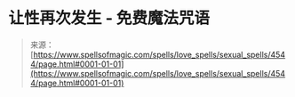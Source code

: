 <!--yml

category: 未分类

date: 2024-06-12 18:38:17

-->

# 让性再次发生 - 免费魔法咒语

> 来源：[https://www.spellsofmagic.com/spells/love_spells/sexual_spells/4544/page.html#0001-01-01](https://www.spellsofmagic.com/spells/love_spells/sexual_spells/4544/page.html#0001-01-01)

